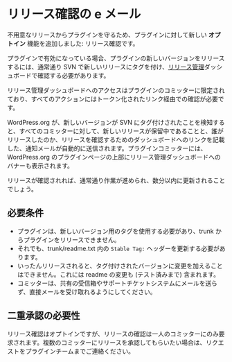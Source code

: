 <!-- 
# Release Confirmation Emails
 -->
# リリース確認の e メール

<!-- 
In order to better protect plugins from inadvertent releases, we’ve added a new **opt-in** feature for plugins: Release Confirmation.
 -->
不用意なリリースからプラグインを守るため、プラグインに対して新しい **オプトイン** 機能を追加しました: リリース確認です。

<!-- 
When enabled on a plugin, to release a new version of a plugin you’ll need to tag a new release in SVN as normal, and then confirm on the [Release Management](https://wordpress.org/plugins/developers/releases/) dashboard.
 -->
プラグインで有効になっている場合、プラグインの新しいバージョンをリリースするには、通常通り SVN で新しいリリースにタグを付け、[リリース管理](https://wordpress.org/plugins/developers/releases/)ダッシュボードで確認する必要があります。

<!-- 
Access to the Release Management dashboard is limited to plugin committers, and all actions require confirmation via a tokenised link which is emailed to you as needed.
 -->
リリース管理ダッシュボードへのアクセスはプラグインのコミッターに限定されており、すべてのアクションにはトークン化されたリンク経由での確認が必要です。

<!-- 
When WordPress.org detects a new version has been tagged in SVN, all committers are automatically sent an email notifying them that a new release is pending, who made it, and a link to the dashboard to confirm the release.
Plugin committers will also see a banner on the top of your WordPress.org plugins page directing you to the Release Management dashboard.
 -->
WordPress.org が、新しいバージョンが SVN にタグ付けされたことを検知すると、すべてのコミッターに対して、新しいリリースが保留中であることと、誰がリリースしたのか、リリースを確認するためのダッシュボードへのリンクを記載した、通知メールが自動的に送信されます。プラグインコミッターには、WordPress.org のプラグインページの上部にリリース管理ダッシュボードへのバナーも表示されます。

<!-- 
Once confirmed, the release will proceed as usual and should update within a few minutes.
 -->
リリースが確認されれば、通常通り作業が進められ、数分以内に更新されることでしょう。

<!-- 
## Requirements
 -->
## 必要条件

<!-- 
-   Plugins are required to use tags for new versions, you cannot release your plugin from trunk.
-   You must still update the `Stable Tag:` header in your trunk/readme.txt file.
-   Once released, alterations cannot be made to the tagged version. This includes changing the readme (for tested up to).
-   Committers must be able to receive emails directly, and not have it go to a shared inbox or support ticket system.
 -->
-   プラグインは、新しいバージョン用のタグを使用する必要があり、trunk からプラグインをリリースできません。
-   それでも、trunk/readme.txt 内の `Stable Tag:` ヘッダーを更新する必要があります。
-   いったんリリースされると、タグ付けされたバージョンに変更を加えることはできません。これには readme の変更も (テスト済みまで) 含まれます。
-   コミッターは、共有の受信箱やサポートチケットシステムにメールを送らず、直接メールを受け取れるようにしてください。

<!-- 
## Requiring double approval
 -->
## 二重承認の必要性

<!-- 
Release Confirmations are opt-in, but only requires a singular committer to confirm the release.
If a group would like to require multiple committers to approve a release, please contact the Plugins team with your request.
 -->
リリース確認はオプトインですが、リリースの確認は一人のコミッターにのみ要求されます。複数のコミッターにリリースを承認してもらいたい場合は、リクエストをプラグインチームまでご連絡ください。